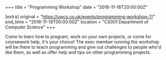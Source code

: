 +++
title = "Programming Workshop"
date = "2016-11-18T20:00:00Z"

[extra]
original = "https://uwcs.co.uk/events/programming-workshop-7/"    
end_time = "2016-11-19T00:00:00Z"
location = "CS001 Department of Computer Science"
+++

Come to learn how to program, work on your own projects, or come for coursework help, it's your choice\! The exec member running the workshop will be there to teach programming and give out challenges to people who'd like them, as well as offer help and tips on other programming projects.

